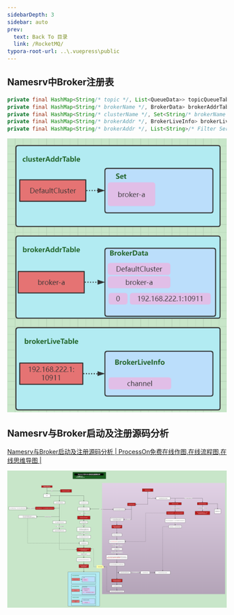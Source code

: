 ```yaml
---
sidebarDepth: 3
sidebar: auto
prev:
  text: Back To 目录
  link: /RocketMQ/
typora-root-url: ..\.vuepress\public
---
```




## Namesrv中Broker注册表

```java
private final HashMap<String/* topic */, List<QueueData>> topicQueueTable;
private final HashMap<String/* brokerName */, BrokerData> brokerAddrTable;
private final HashMap<String/* clusterName */, Set<String/* brokerName */>> clusterAddrTable;
private final HashMap<String/* brokerAddr */, BrokerLiveInfo> brokerLiveTable;
private final HashMap<String/* brokerAddr */, List<String>/* Filter Server */> filterServerTable;
```

![image-20220613201916168](/images/RocketMQ/image-20220613201916168.png)

## Namesrv与Broker启动及注册源码分析

[Namesrv与Broker启动及注册源码分析 | ProcessOn免费在线作图,在线流程图,在线思维导图 |](https://www.processon.com/view/link/62a72c9f1e08535c73e48499)

<common-progresson-snippet src="https://www.processon.com/view/link/62a72c9f1e08535c73e48499"/>

![Namesrv与Broker启动及注册源码分析](/images/RocketMQ/Namesrv与Broker启动及注册源码分析.png)